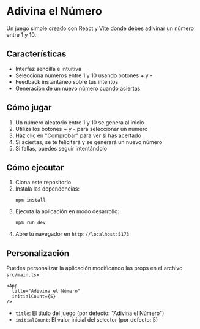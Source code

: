 # Adivina el Número

Un juego simple creado con React y Vite donde debes adivinar un número entre 1 y 10.

## Características

- Interfaz sencilla e intuitiva
- Selecciona números entre 1 y 10 usando botones + y -
- Feedback instantáneo sobre tus intentos
- Generación de un nuevo número cuando aciertas

## Cómo jugar

1. Un número aleatorio entre 1 y 10 se genera al inicio
2. Utiliza los botones + y - para seleccionar un número
3. Haz clic en "Comprobar" para ver si has acertado
4. Si aciertas, se te felicitará y se generará un nuevo número
5. Si fallas, puedes seguir intentándolo

## Cómo ejecutar

1. Clona este repositorio
2. Instala las dependencias:
   ```
   npm install
   ```
3. Ejecuta la aplicación en modo desarrollo:
   ```
   npm run dev
   ```
4. Abre tu navegador en `http://localhost:5173`

## Personalización

Puedes personalizar la aplicación modificando las props en el archivo `src/main.tsx`:

```tsx
<App 
  title="Adivina el Número" 
  initialCount={5} 
/>
```

- `title`: El título del juego (por defecto: "Adivina el Número")
- `initialCount`: El valor inicial del selector (por defecto: 5)
